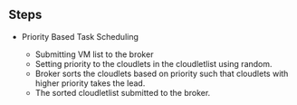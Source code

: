 
## Steps

* Priority Based Task Scheduling

  * Submitting VM list to the broker
  * Setting priority to the cloudlets in the cloudletlist using random.
  * Broker sorts the cloudlets based on priority such that cloudlets with higher priority takes the lead.
  * The sorted cloudletlist submitted to the broker.

